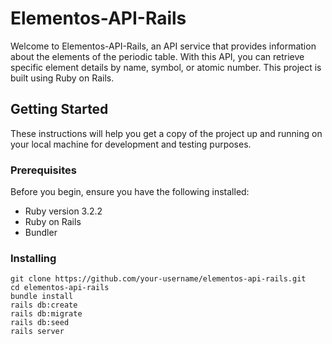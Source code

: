 # Elementos-API-Rails

Welcome to Elementos-API-Rails, an API service that provides information about the elements of the periodic table. With this API, you can retrieve specific element details by name, symbol, or atomic number. This project is built using Ruby on Rails.

## Getting Started

These instructions will help you get a copy of the project up and running on your local machine for development and testing purposes.

### Prerequisites

Before you begin, ensure you have the following installed:

- Ruby version 3.2.2
- Ruby on Rails
- Bundler

### Installing
  ```shell
  git clone https://github.com/your-username/elementos-api-rails.git
  cd elementos-api-rails
  bundle install
  rails db:create
  rails db:migrate
  rails db:seed
  rails server
  ```

